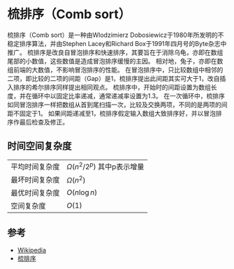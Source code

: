 # 梳排序（Comb sort）

梳排序（Comb sort）是一种由Wlodzimierz Dobosiewicz于1980年所发明的不稳定排序算法，并由Stephen Lacey和Richard Box于1991年四月号的Byte杂志中推广。
梳排序是改良自冒泡排序和快速排序，其要旨在于消除乌龟，亦即在数组尾部的小数值，这些数值是造成冒泡排序缓慢的主因。
相对地，兔子，亦即在数组前端的大数值，不影响冒泡排序的性能。
在冒泡排序中，只比较数组中相邻的二项，即比较的二项的间距（Gap）是1，梳排序提出此间距其实可大于1，改自插入排序的希尔排序同样提出相同观点。
梳排序中，开始时的间距设置为数组长度，并在循环中以固定比率递减，通常递减率设置为1.3。
在一次循环中，梳排序如同冒泡排序一样把数组从首到尾扫描一次，比较及交换两项，不同的是两项的间距不固定于1。
如果间距递减至1，梳排序假定输入数组大致排序好，并以冒泡排序作最后检查及修正。

## 时间空间复杂度

|  |  |
| --- | :--- |
| 平均时间复杂度 | $\Omega(n^{2}/2^{p})$ 其中p表示增量 |
| 最坏时间复杂度 | $\Omega(n^{2})$ |
| 最优时间复杂度 | $O(n\log n)$ |
| 空间复杂度 | $O(1)$  |

## 参考
* [Wikipedia](https://zh.m.wikipedia.org/zh-cn/%E6%A2%B3%E6%8E%92%E5%BA%8F)
* [梳排序](https://baike.baidu.com/item/%E6%A2%B3%E6%8E%92%E5%BA%8F)